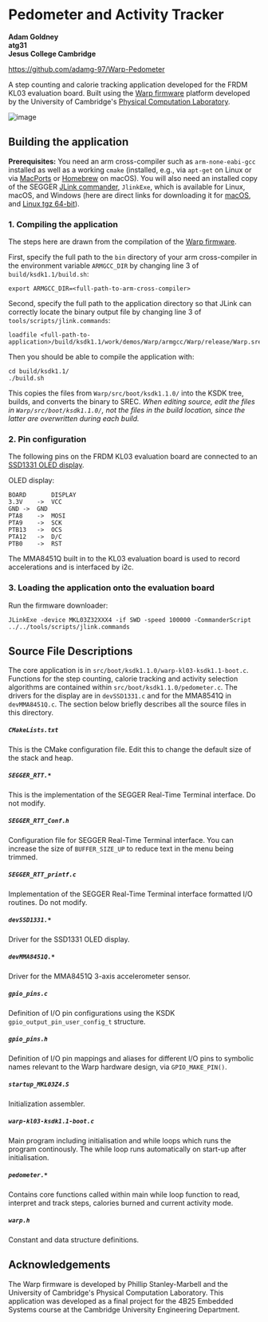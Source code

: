 # Pedometer and Activity Tracker
**Adam Goldney  
atg31  
Jesus College Cambridge**

https://github.com/adamg-97/Warp-Pedometer

A step counting and calorie tracking application developed for the FRDM KL03 evaluation board. Built using the [Warp firmware](https://github.com/physical-computation/Warp-firmware) platform developed by the University of Cambridge's [Physical Computation Laboratory](http://physcomp.eng.cam.ac.uk). 

![image](doc/setup.jpg)

## Building the application

**Prerequisites:** You need an arm cross-compiler such as `arm-none-eabi-gcc` installed as well as a working `cmake` (installed, e.g., via `apt-get` on Linux or via [MacPorts](https://www.macports.org) or [Homebrew](https://brew.sh) on macOS). You will also need an installed copy of the SEGGER [JLink commander](https://www.segger.com/downloads/jlink/), `JlinkExe`, which is available for Linux, macOS, and Windows (here are direct links for downloading it for [macOS](https://www.segger.com/downloads/jlink/JLink_MacOSX.pkg), and [Linux tgz 64-bit](https://www.segger.com/downloads/jlink/JLink_Linux_x86_64.tgz)).

### 1. Compiling the application
The steps here are drawn from the compilation of the [Warp firmware](https://github.com/physical-computation/Warp-hardware).

First, specify the full path to the `bin` directory of your arm cross-compiler in the environment variable `ARMGCC_DIR` by changing line 3 of `build/ksdk1.1/build.sh`:

	export ARMGCC_DIR=<full-path-to-arm-cross-compiler>

Second, specify the full path to the application directory so that JLink can correctly locate the binary output file by changing line 3 of `tools/scripts/jlink.commands`:

	loadfile <full-path-to-application>/build/ksdk1.1/work/demos/Warp/armgcc/Warp/release/Warp.srec

Then you should be able to compile the application with:

	cd build/ksdk1.1/
	./build.sh

This copies the files from `Warp/src/boot/ksdk1.1.0/` into the KSDK tree, builds, and converts the binary to SREC. _When editing source, edit the files in `Warp/src/boot/ksdk1.1.0/`, not the files in the build location, since the latter are overwritten during each build._

### 2. Pin configuration
The following pins on the FRDM KL03 evaluation board are connected to an [SSD1331 OLED display](https://www.adafruit.com/product/684).

OLED display:
```
BOARD		DISPLAY
3.3V	->	VCC
GND	->	GND
PTA8	->	MOSI
PTA9	->	SCK
PTB13	->	OCS
PTA12	->	D/C
PTB0	->	RST

```

The MMA8451Q built in to the KL03 evaluation board is used to record accelerations and is interfaced by i2c.

### 3. Loading the application onto the evaluation board
Run the firmware downloader:

	JLinkExe -device MKL03Z32XXX4 -if SWD -speed 100000 -CommanderScript ../../tools/scripts/jlink.commands

## Source File Descriptions
The core application is in `src/boot/ksdk1.1.0/warp-kl03-ksdk1.1-boot.c`. Functions for the step counting, calorie tracking and activity selection algorithms are contained within `src/boot/ksdk1.1.0/pedometer.c`. The drivers for the display are in `devSSD1331.c` and for the MMA8541Q in `devMMA8451Q.c`. The section below briefly describes all the source files in this directory. 

##### `CMakeLists.txt`
This is the CMake configuration file. Edit this to change the default size of the stack and heap.

##### `SEGGER_RTT.*`
This is the implementation of the SEGGER Real-Time Terminal interface. Do not modify.

##### `SEGGER_RTT_Conf.h`
Configuration file for SEGGER Real-Time Terminal interface. You can increase the size of `BUFFER_SIZE_UP` to reduce text in the menu being trimmed.

##### `SEGGER_RTT_printf.c`
Implementation of the SEGGER Real-Time Terminal interface formatted I/O routines. Do not modify.

##### `devSSD1331.*`
Driver for the SSD1331 OLED display.

##### `devMMA8451Q.*`
Driver for the MMA8451Q 3-axis accelerometer sensor.

##### `gpio_pins.c`
Definition of I/O pin configurations using the KSDK `gpio_output_pin_user_config_t` structure.

##### `gpio_pins.h`
Definition of I/O pin mappings and aliases for different I/O pins to symbolic names relevant to the Warp hardware design, via `GPIO_MAKE_PIN()`.

##### `startup_MKL03Z4.S`
Initialization assembler.

##### `warp-kl03-ksdk1.1-boot.c`
Main program including initialisation and while loops which runs the program continously. The while loop runs automatically on start-up after initialisation.

##### `pedometer.*`
Contains core functions called within main while loop function to read, interpret and track steps, calories burned and current activity mode.

##### `warp.h`
Constant and data structure definitions.

## Acknowledgements
The Warp firmware is developed by Phillip Stanley-Marbell and the University of Cambridge's Physical Computation Laboratory. This application was developed as a final project for the 4B25 Embedded Systems course at the Cambridge University Engineering Department.
